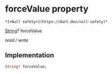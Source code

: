 


# forceValue property




    *[<Null safety>](https://dart.dev/null-safety)*


[String](https://api.flutter.dev/flutter/dart-core/String-class.html)? forceValue
  
_read / write_






## Implementation

```dart
String? forceValue;


```







